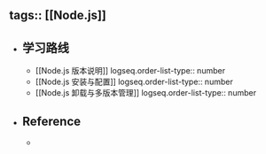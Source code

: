 tags:: [[Node.js]]
---

- ## 学习路线
	- [[Node.js 版本说明]]
	  logseq.order-list-type:: number
	- [[Node.js 安装与配置]]
	  logseq.order-list-type:: number
	- [[Node.js 卸载与多版本管理]]
	  logseq.order-list-type:: number
- ## Reference
	-